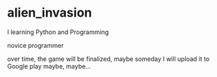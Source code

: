 # alien_invasion
I learning Python and Programming

novice programmer

over time, the game will be finalized, maybe someday I will upload it to Google play
maybe, maybe...

